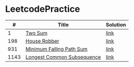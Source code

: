 # LeetcodePractice
| # | Title | Solution |
|---|-------|----------|
| 1 | [Two Sum](https://leetcode.com/problems/two-sum/)| [link](./twoSum/)|
| 198 | [House Robber](https://leetcode.com/problems/houseRobber/)| [link](./houseRobber/)|
| 931 | [Minimum Falling Path Sum](https://leetcode.com/problems/minimum-falling-path-sum/)| [link](./minimumFallingPathSum/)|
| 1143 | [Longest Common Subsequence](https://leetcode.com/problems/longest-common-subsequence/)| [link](./longestCommonSubsequence/)|